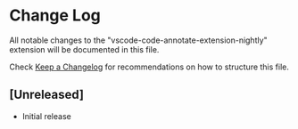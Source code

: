 # Change Log

All notable changes to the "vscode-code-annotate-extension-nightly" extension will be documented in this file.

Check [Keep a Changelog](http://keepachangelog.com/) for recommendations on how to structure this file.

## [Unreleased]

- Initial release